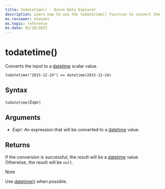 ```yaml
---
title: todatetime() - Azure Data Explorer
description: Learn how to use the todatetime() function to convert the input expression to a datetime value.
ms.reviewer: alexans
ms.topic: reference
ms.date: 02/20/2023
---
```

# todatetime()

Converts the input to a [datetime](./scalar-data-types/datetime.md) scalar value.

```kusto
todatetime("2015-12-24") == datetime(2015-12-24)
```

## Syntax

`todatetime(`*Expr*`)`

## Arguments

* *Expr*: An expression that will be converted to a [datetime](./scalar-data-types/datetime.md) value.

## Returns

If the conversion is successful, the result will be a [datetime](./scalar-data-types/datetime.md) value. Otherwise, the result will be `null`.

> [!NOTE]
> Use [datetime()](scalar-data-types/datetime.md#datetime-literals) when possible.
